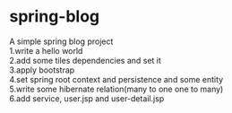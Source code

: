 # spring-blog
A simple spring blog project  
1.write a hello world  
2.add some tiles dependencies and set it  
3.apply bootstrap  
4.set spring root context and persistence and some entity  
5.write some hibernate relation(many to one one to many)  
6.add service, user.jsp and user-detail.jsp